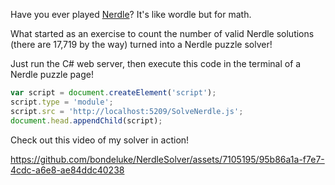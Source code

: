 Have you ever played [Nerdle](https://nerdlegame.com/)? It's like wordle but for math.

What started as an exercise to count the number of valid Nerdle solutions (there are 17,719 by the way) turned into a Nerdle puzzle solver!

Just run the C# web server, then execute this code in the terminal of a Nerdle puzzle page!
```javascript
var script = document.createElement('script');
script.type = 'module';
script.src = 'http://localhost:5209/SolveNerdle.js';
document.head.appendChild(script);
```
Check out this video of my solver in action!

https://github.com/bondeluke/NerdleSolver/assets/7105195/95b86a1a-f7e7-4cdc-a6e8-ae84ddc40238
